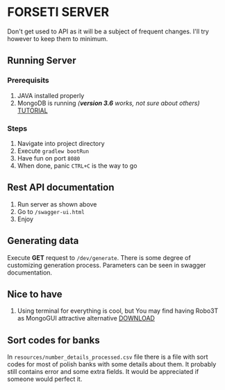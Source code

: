 # FORSETI SERVER

Don't get used to API as it will be a subject of frequent changes. I'll try however to keep them to minimum.

## Running Server

### Prerequisits

1. JAVA installed properly
2. MongoDB is running _(**version 3.6** works, not sure about others)_ [TUTORIAL](https://docs.mongodb.com/manual/tutorial/install-mongodb-on-windows)

### Steps

1. Navigate into project directory 
2. Execute `gradlew bootRun`
3. Have fun on port `8080`
4. When done, panic `CTRL+C` is the way to go

## Rest API documentation

1. Run server as shown above
2. Go to `/swagger-ui.html`
3. Enjoy

## Generating data

Execute **GET** request to `/dev/generate`. There is some degree of customizing generation process. Parameters can be seen in swagger documentation.

## Nice to have
1. Using terminal for everything is cool, but You may find having Robo3T as MongoGUI attractive alternative [DOWNLOAD](https://robomongo.org/download)

## Sort codes for banks
In `resources/number_details_processed.csv` file there is a file with sort codes for most of polish banks with some details about them. It probably still contains error and some extra fields. It would be appreciated if someone would perfect it.